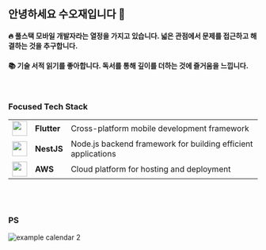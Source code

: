 ## 안녕하세요 수오재입니다 👋

#### 🔥 풀스택 모바일 개발자라는 열정을 가지고 있습니다. 넓은 관점에서 문제를 접근하고 해결하는 것을 추구합니다.

#### 📚 기술 서적 읽기를 좋아합니다. 독서를 통해 깊이를 더하는 것에 즐거움을 느낍니다. <br/>

<br/>

<h3>Focused Tech Stack</h3>
<table>
  <tr>
    <td><img src="https://cdn.jsdelivr.net/npm/simple-icons@8.5.0/icons/flutter.svg" width="30" /></td>
    <td><b>Flutter</b></td>
    <td>Cross-platform mobile development framework</td>
  </tr>
  <tr>
    <td><img src="https://cdn.jsdelivr.net/npm/simple-icons@8.5.0/icons/nestjs.svg" width="30" /></td>
    <td><b>NestJS</b></td>
    <td>Node.js backend framework for building efficient applications</td>
  </tr>
  <tr>
    <td><img src="https://cdn.jsdelivr.net/npm/simple-icons@8.5.0/icons/amazonaws.svg" width="30" /></td>
    <td><b>AWS</b></td>
    <td>Cloud platform for hosting and deployment</td>
  </tr>
</table>

<br/>

#

### PS

![example calendar 2](https://leetcode-solved-problems.vercel.app/api?username=suojae3&name=suojae&type=calendar&bolder=true&title=true)
